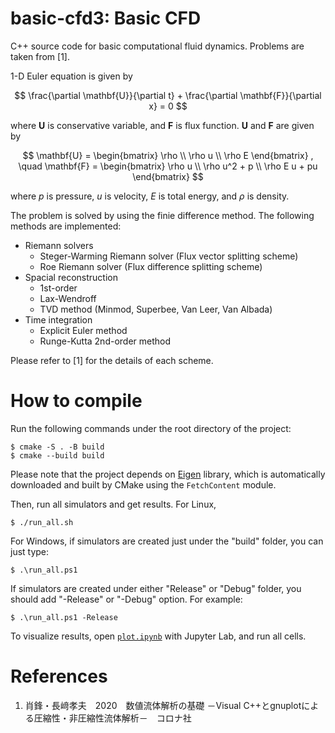 # basic-cfd3: Basic CFD
C++ source code for basic computational fluid dynamics.
Problems are taken from [1].

1-D Euler equation is given by

$$
\frac{\partial \mathbf{U}}{\partial t} + \frac{\partial \mathbf{F}}{\partial x} = 0
$$

where $\mathbf{U}$ is conservative variable, and $\mathbf{F}$ is flux function. $\mathbf{U}$ and $\mathbf{F}$ are given by

$$
\mathbf{U} = 
\begin{bmatrix}
\rho \\
\rho u \\
\rho E
\end{bmatrix}
, \quad
\mathbf{F} = 
\begin{bmatrix}
\rho u \\
\rho u^2 + p \\
\rho E u + pu
\end{bmatrix}
$$

where $p$ is pressure, $u$ is velocity, $E$ is total energy, and $\rho$ is density.

The problem is solved by using the finie difference method. The following methods are implemented:

- Riemann solvers
    - Steger-Warming Riemann solver (Flux vector splitting scheme)
    - Roe Riemann solver (Flux difference splitting scheme)
- Spacial reconstruction
    - 1st-order
    - Lax-Wendroff
    - TVD method (Minmod, Superbee, Van Leer, Van Albada)
- Time integration
    - Explicit Euler method
    - Runge-Kutta 2nd-order method

Please refer to [1] for the details of each scheme.

# How to compile

Run the following commands under the root directory of the project:

```
$ cmake -S . -B build
$ cmake --build build
```

Please note that the project depends on [Eigen](https://eigen.tuxfamily.org/index.php?title=Main_Page) library, which is automatically downloaded and built by CMake using the `FetchContent` module.

Then, run all simulators and get results. For Linux,

```
$ ./run_all.sh
```

For Windows, if simulators are created just under the "build" folder, you can just type:

```
$ .\run_all.ps1
```

If simulators are created under either "Release" or "Debug" folder, you should add "-Release" or "-Debug" option. For example:

```
$ .\run_all.ps1 -Release
```

To visualize results, open [`plot.ipynb`](./plot.ipynb) with Jupyter Lab, and run all cells.

# References
1. 肖鋒・長﨑孝夫　2020　数値流体解析の基礎 －Visual C++とgnuplotによる圧縮性・非圧縮性流体解析－　コロナ社
